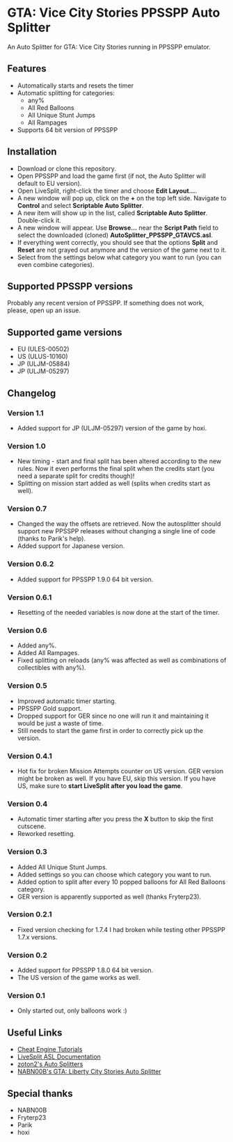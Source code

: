 # GTA: Vice City Stories PPSSPP Auto Splitter

An Auto Splitter for GTA: Vice City Stories running in PPSSPP emulator.

## Features

* Automatically starts and resets the timer
* Automatic splitting for categories:
	* any%
	* All Red Balloons
	* All Unique Stunt Jumps
	* All Rampages
* Supports 64 bit version of PPSSPP

## Installation

* Download or clone this repository.
* Open PPSSPP and load the game first (if not, the Auto Splitter will default to EU version).
* Open LiveSplit, right-click the timer and choose **Edit Layout...**.
* A new window will pop up, click on the **+** on the top left side. Navigate to **Control** and select **Scriptable Auto Splitter**.
* A new item will show up in the list, called **Scriptable Auto Splitter**. Double-click it.
* A new window will appear. Use **Browse...** near the **Script Path** field to select the downloaded (cloned) **AutoSplitter_PPSSPP_GTAVCS.asl**.
* If everything went correctly, you should see that the options **Split** and **Reset** are not grayed out anymore and the version of the game next to it.
* Select from the settings below what category you want to run (you can even combine categories).

## Supported PPSSPP versions

Probably any recent version of PPSSPP. If something does not work, please, open up an issue.

## Supported game versions

* EU (ULES-00502)
* US (ULUS-10160)
* JP (ULJM-05884)
* JP (ULJM-05297)

## Changelog

### Version 1.1
* Added support for JP (ULJM-05297) version of the game by hoxi.

### Version 1.0

* New timing - start and final split has been altered according to the new rules. Now it even performs the final split when the credits start (you need a separate split for credits though)!
* Splitting on mission start added as well (splits when credits start as well).

### Version 0.7

* Changed the way the offsets are retrieved. Now the autosplitter should support new PPSSPP releases without changing a single line of code (thanks to Parik's help).
* Added support for Japanese version.

### Version 0.6.2

* Added support for PPSSPP 1.9.0 64 bit version.

### Version 0.6.1

* Resetting of the needed variables is now done at the start of the timer.

### Version 0.6

* Added any%.
* Added All Rampages.
* Fixed splitting on reloads (any% was affected as well as combinations of collectibles with any%).

### Version 0.5

* Improved automatic timer starting.
* PPSSPP Gold support.
* Dropped support for GER since no one will run it and maintaining it would be just a waste of time.
* Still needs to start the game first in order to correctly pick up the version.

### Version 0.4.1

* Hot fix for broken Mission Attempts counter on US version. GER version might be broken as well. If you have EU, skip this version. If you have US, make sure to **start LiveSplit after you load the game**.

### Version 0.4

* Automatic timer starting after you press the **X** button to skip the first cutscene.
* Reworked resetting.

### Version 0.3

* Added All Unique Stunt Jumps.
* Added settings so you can choose which category you want to run.
* Added option to split after every 10 popped balloons for All Red Balloons category.
* GER version is apparently supported as well (thanks Fryterp23).

### Version 0.2.1

* Fixed version checking for 1.7.4 I had broken while testing other PPSSPP 1.7.x versions.

### Version 0.2

* Added support for PPSSPP 1.8.0 64 bit version. 
* The US version of the game works as well.

### Version 0.1

* Only started out, only balloons work :)

## Useful Links

* [Cheat Engine Tutorials](https://wiki.cheatengine.org/index.php?title=Tutorials)
* [LiveSplit ASL Documentation](https://github.com/LiveSplit/LiveSplit.AutoSplitters/blob/master/README.md)
* [zoton2's Auto Splitters](https://github.com/zoton2/LiveSplit.Scripts)
* [NABN00B's GTA: Liberty City Stories Auto Splitter](https://github.com/DavidTamas/LiveSplit.Autosplitters)

## Special thanks

* NABN00B
* Fryterp23
* Parik
* hoxi
